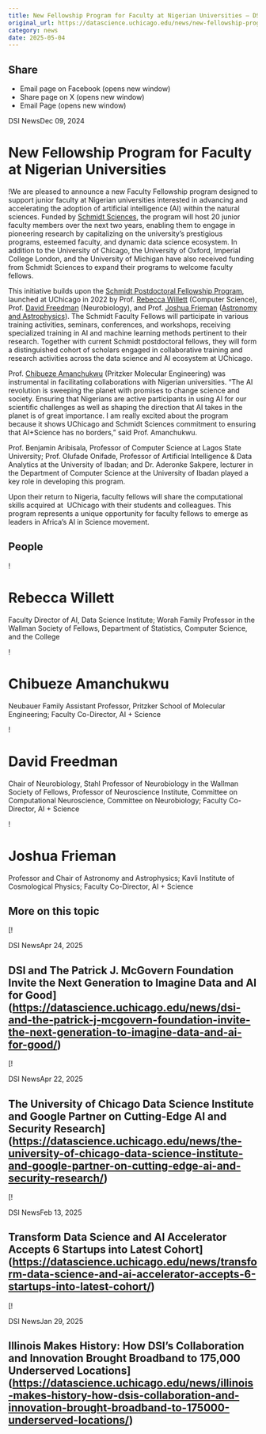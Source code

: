 ```yaml
---
title: New Fellowship Program for Faculty at Nigerian Universities – DSI
original_url: https://datascience.uchicago.edu/news/new-fellowship-program-for-faculty-at-nigerian-universities
category: news
date: 2025-05-04
---
```


## Share

* Email page on Facebook (opens new window)
* Share page on X (opens new window)
* Email Page (opens new window)

<!-- Table-like structure detected -->

DSI NewsDec 09, 2024

# New Fellowship Program for Faculty at Nigerian Universities

!We are pleased to announce a new Faculty Fellowship program designed to support junior faculty at Nigerian universities interested in advancing and accelerating the adoption of artificial intelligence (AI) within the natural sciences. Funded by [Schmidt Sciences](https://www.schmidtsciences.org/), the program will host 20 junior faculty members over the next two years, enabling them to engage in pioneering research by capitalizing on the university’s prestigious programs, esteemed faculty, and dynamic data science ecosystem. In addition to the University of Chicago, the University of Oxford, Imperial College London, and the University of Michigan have also received funding from Schmidt Sciences to expand their programs to welcome faculty fellows. 

This initiative builds upon the [Schmidt Postdoctoral Fellowship Program](https://datascience.uchicago.edu/research/ai-science/partnerships/schmidt-fellows/), launched at UChicago in 2022 by Prof. [Rebecca Willett](https://datascience.uchicago.edu/people/rebecca-willett/) (Computer Science), Prof. [David Freedman](https://datascience.uchicago.edu/people/david-freedman/) (Neurobiology), and Prof. [Joshua Frieman](https://datascience.uchicago.edu/people/joshua-frieman/) ([Astronomy and Astrophysics](https://astrophysics.uchicago.edu/people/profile/joshua-a.-frieman/)). The Schmidt Faculty Fellows will participate in various training activities, seminars, conferences, and workshops, receiving specialized training in AI and machine learning methods pertinent to their research. Together with current Schmidt postdoctoral fellows, they will form a distinguished cohort of scholars engaged in collaborative training and research activities across the data science and AI ecosystem at UChicago.

Prof. [Chibueze Amanchukwu](https://datascience.uchicago.edu/people/chibueze-amanchukwu/) (Pritzker Molecular Engineering) was instrumental in facilitating collaborations with Nigerian universities. “The AI revolution is sweeping the planet with promises to change science and society. Ensuring that Nigerians are active participants in using AI for our scientific challenges as well as shaping the direction that AI takes in the planet is of great importance. I am really excited about the program because it shows UChicago and Schmidt Sciences commitment to ensuring that AI+Science has no borders,” said Prof. Amanchukwu.

Prof. Benjamin Aribisala, Professor of Computer Science at Lagos State University; Prof. Olufade Onifade, Professor of Artificial Intelligence & Data Analytics at the University of Ibadan; and Dr. Aderonke Sakpere, lecturer in the Department of Computer Science at the University of Ibadan played a key role in developing this program.

Upon their return to Nigeria, faculty fellows will share the computational skills acquired at  UChicago with their students and colleagues. This program represents a unique opportunity for faculty fellows to emerge as leaders in Africa’s AI in Science movement.

## People

<!-- Table-like structure detected -->

! 

# Rebecca Willett

Faculty Director of AI, Data Science Institute; Worah Family Professor in the Wallman Society of Fellows, Department of Statistics, Computer Science, and the College

! 

# Chibueze Amanchukwu

Neubauer Family Assistant Professor, Pritzker School of Molecular Engineering; Faculty Co-Director, AI + Science

! 

# David Freedman

Chair of Neurobiology, Stahl Professor of Neurobiology in the Wallman Society of Fellows, Professor of Neuroscience Institute, Committee on Computational Neuroscience, Committee on Neurobiology; Faculty Co-Director, AI + Science

! 

# Joshua Frieman

Professor and Chair of Astronomy and Astrophysics; Kavli Institute of Cosmological Physics; Faculty Co-Director, AI + Science

## More on this topic

[!

DSI NewsApr 24, 2025

## DSI and The Patrick J. McGovern Foundation Invite the Next Generation to Imagine Data and AI for Good](https://datascience.uchicago.edu/news/dsi-and-the-patrick-j-mcgovern-foundation-invite-the-next-generation-to-imagine-data-and-ai-for-good/)
[!

DSI NewsApr 22, 2025

## The University of Chicago Data Science Institute and Google Partner on Cutting-Edge AI and Security Research](https://datascience.uchicago.edu/news/the-university-of-chicago-data-science-institute-and-google-partner-on-cutting-edge-ai-and-security-research/)
[!

DSI NewsFeb 13, 2025

## Transform Data Science and AI Accelerator Accepts 6 Startups into Latest Cohort](https://datascience.uchicago.edu/news/transform-data-science-and-ai-accelerator-accepts-6-startups-into-latest-cohort/)
[!

DSI NewsJan 29, 2025

## Illinois Makes History: How DSI’s Collaboration and Innovation Brought Broadband to 175,000 Underserved Locations](https://datascience.uchicago.edu/news/illinois-makes-history-how-dsis-collaboration-and-innovation-brought-broadband-to-175000-underserved-locations/)